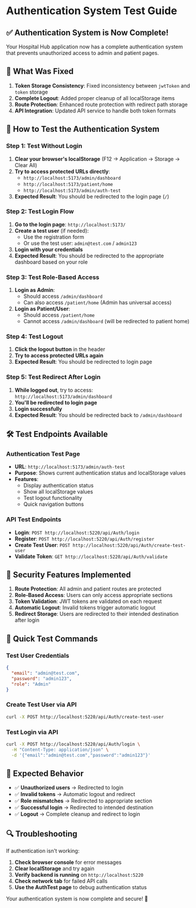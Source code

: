 # Authentication System Test Guide

## ✅ Authentication System is Now Complete!

Your Hospital Hub application now has a complete authentication system that prevents unauthorized access to admin and patient pages.

## 🔧 What Was Fixed

1. **Token Storage Consistency**: Fixed inconsistency between `jwtToken` and `token` storage
2. **Complete Logout**: Added proper cleanup of all localStorage items
3. **Route Protection**: Enhanced route protection with redirect path storage
4. **API Integration**: Updated API service to handle both token formats

## 🧪 How to Test the Authentication System

### Step 1: Test Without Login

1. **Clear your browser's localStorage** (F12 → Application → Storage → Clear All)
2. **Try to access protected URLs directly**:
   - `http://localhost:5173/admin/dashboard`
   - `http://localhost:5173/patient/home`
   - `http://localhost:5173/admin/auth-test`
3. **Expected Result**: You should be redirected to the login page (`/`)

### Step 2: Test Login Flow

1. **Go to the login page**: `http://localhost:5173/`
2. **Create a test user** (if needed):
   - Use the registration form
   - Or use the test user: `admin@test.com` / `admin123`
3. **Login with your credentials**
4. **Expected Result**: You should be redirected to the appropriate dashboard based on your role

### Step 3: Test Role-Based Access

1. **Login as Admin**:
   - Should access `/admin/dashboard`
   - Can also access `/patient/home` (Admin has universal access)
2. **Login as Patient/User**:
   - Should access `/patient/home`
   - Cannot access `/admin/dashboard` (will be redirected to patient home)

### Step 4: Test Logout

1. **Click the logout button** in the header
2. **Try to access protected URLs again**
3. **Expected Result**: You should be redirected to login page

### Step 5: Test Redirect After Login

1. **While logged out**, try to access: `http://localhost:5173/admin/dashboard`
2. **You'll be redirected to login page**
3. **Login successfully**
4. **Expected Result**: You should be redirected back to `/admin/dashboard`

## 🛠️ Test Endpoints Available

### Authentication Test Page

- **URL**: `http://localhost:5173/admin/auth-test`
- **Purpose**: Shows current authentication status and localStorage values
- **Features**:
  - Display authentication status
  - Show all localStorage values
  - Test logout functionality
  - Quick navigation buttons

### API Test Endpoints

- **Login**: `POST http://localhost:5220/api/Auth/login`
- **Register**: `POST http://localhost:5220/api/Auth/register`
- **Create Test User**: `POST http://localhost:5220/api/Auth/create-test-user`
- **Validate Token**: `GET http://localhost:5220/api/Auth/validate`

## 🔐 Security Features Implemented

1. **Route Protection**: All admin and patient routes are protected
2. **Role-Based Access**: Users can only access appropriate sections
3. **Token Validation**: JWT tokens are validated on each request
4. **Automatic Logout**: Invalid tokens trigger automatic logout
5. **Redirect Storage**: Users are redirected to their intended destination after login

## 🚀 Quick Test Commands

### Test User Credentials

```json
{
  "email": "admin@test.com",
  "password": "admin123",
  "role": "Admin"
}
```

### Create Test User via API

```bash
curl -X POST http://localhost:5220/api/Auth/create-test-user
```

### Test Login via API

```bash
curl -X POST http://localhost:5220/api/Auth/login \
  -H "Content-Type: application/json" \
  -d '{"email":"admin@test.com","password":"admin123"}'
```

## 🎯 Expected Behavior

- ✅ **Unauthorized users** → Redirected to login
- ✅ **Invalid tokens** → Automatic logout and redirect
- ✅ **Role mismatches** → Redirected to appropriate section
- ✅ **Successful login** → Redirected to intended destination
- ✅ **Logout** → Complete cleanup and redirect to login

## 🔍 Troubleshooting

If authentication isn't working:

1. **Check browser console** for error messages
2. **Clear localStorage** and try again
3. **Verify backend is running** on `http://localhost:5220`
4. **Check network tab** for failed API calls
5. **Use the AuthTest page** to debug authentication status

Your authentication system is now complete and secure! 🎉
